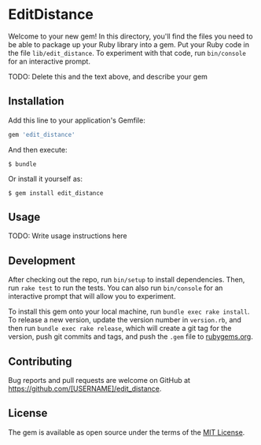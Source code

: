 # EditDistance

Welcome to your new gem! In this directory, you'll find the files you need to be able to package up your Ruby library into a gem. Put your Ruby code in the file `lib/edit_distance`. To experiment with that code, run `bin/console` for an interactive prompt.

TODO: Delete this and the text above, and describe your gem

## Installation

Add this line to your application's Gemfile:

```ruby
gem 'edit_distance'
```

And then execute:

    $ bundle

Or install it yourself as:

    $ gem install edit_distance

## Usage

TODO: Write usage instructions here

## Development

After checking out the repo, run `bin/setup` to install dependencies. Then, run `rake test` to run the tests. You can also run `bin/console` for an interactive prompt that will allow you to experiment.

To install this gem onto your local machine, run `bundle exec rake install`. To release a new version, update the version number in `version.rb`, and then run `bundle exec rake release`, which will create a git tag for the version, push git commits and tags, and push the `.gem` file to [rubygems.org](https://rubygems.org).

## Contributing

Bug reports and pull requests are welcome on GitHub at https://github.com/[USERNAME]/edit_distance.


## License

The gem is available as open source under the terms of the [MIT License](http://opensource.org/licenses/MIT).

